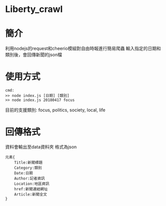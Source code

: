 # Liberty_crawl

簡介
===
利用nodejs的request和cheerio模組對自由時報進行簡易爬蟲
輸入指定的日期和類別後，會回傳新聞的json檔

使用方式
===
```
cmd:
>> node index.js [日期] [類別]
>> node index.js 20180417 focus
```
目前的支援類別:
focus, politics, society, local, life

回傳格式
===
資料會輸出至data資料夾
格式為json
```
元素{
    Title:新聞標題
    Category:類別
    Date:日期
    Author:記者資訊
    Location:地區資訊
    href:新聞連結網址
    Article:新聞全文
}
```
